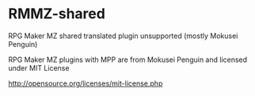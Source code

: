 # RMMZ-shared
RPG Maker MZ shared translated plugin unsupported (mostly Mokusei Penguin)

RPG Maker MZ plugins with MPP are from Mokusei Penguin and licensed under MIT License

http://opensource.org/licenses/mit-license.php
